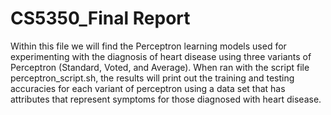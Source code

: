 # CS5350_Final Report
Within this file we will find the Perceptron learning models used for experimenting with the diagnosis of heart disease using three variants of Perceptron (Standard, Voted, and Average). When ran with the script file perceptron_script.sh, the results will print out the training and testing accuracies for each variant of perceptron using a data set that has attributes that represent symptoms for those diagnosed with heart disease. 
